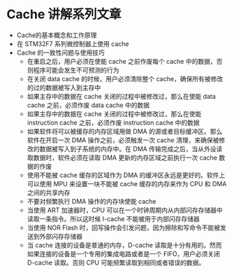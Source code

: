 # Cache 讲解系列文章

- Cache的基本概念和工作原理
- 在 STM32F7 系列微控制器上使用 cache 
- Cache 的一致性问题与使用技巧
  - 在重启之后，用户必须在使能 cache 之前作废每个 cache 中的数据，否则程序可能会发生不可预测的行为
  - 在关闭 data cache 的时候，用户必须清除整个 cache，确保所有被修改的过的数据被写入到主存中
  - 如果主存中的数据在 cache 关闭的过程中被修改过，那么在使能 data cache 之前，必须作废 data cache 中的数据
  - 如果主存中的数据在 cache 关闭的过程中被修改过，那么在使能 instruction cache 之前，必须作废 instruction cache 中的数据
  - 如果软件将可以被缓存的内存区域用做 DMA 的源或者目标缓冲区。那么软件在开启一次 DMA 操作之前，必须触发一次 cache 清理，来确保被修改的数据被写入到子系统的内存中。在 DMA 传输完成之后，当从外设读取数据时，软件必须在读取 DMA 更新的内存区域之前执行一次 cache 数据的作废
  - 使用不能被 cache 缓存的区域作为 DMA 的缓冲区永远是更好的。软件上可以使用 MPU 来设置一块不能被 cache 缓存的内存来作为 CPU 和 DMA 之间的共享内存
  - 不要对频繁执行 DMA 操作的内存块使能 cache
  - 当使用 ART 加速器时，CPU 可以在一个时钟周期内从内部闪存存储器中读取一条指令。所以这时候 I-cache 不能被用于内部闪存存储器
  - 当使用 NOR Flash 时，回写操作会引发问题，因为擦除和写命令不能被发送到外部闪存存储器
  - 当 cache 连接的设备是普通的内存，D-cache 读取是十分有用的。然而如果连接的设备是一个专用的集成电路或者是一个 FIFO，用户必须关闭 D-cache 读取。否则 CPU 可能频繁读取到相同或者错误的数据。

